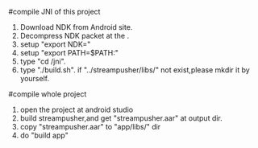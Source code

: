 #compile JNI of this project
  1. Download NDK from Android site.
  2. Decompress NDK packet at the <place-to-ndk>.
  3. setup "export NDK=<place-to-ndk>"
  4. setup "export PATH=$PATH:<place-to-ndk>"
  5. type "cd <projectpath>/jni".
  6. type "./build.sh".
     if "../streampusher/libs/" not exist,please mkdir it by yourself.

#compile whole project
  1. open the project at android studio
  2. build streampusher,and get "streampusher.aar" at output dir.
  3. copy "streampusher.aar" to "app/libs/" dir
  4. do "build app"
